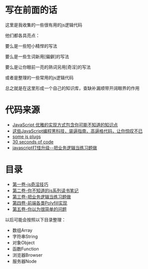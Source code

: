 # 写在前面的话

这里是我收集的一些很有用的js逻辑代码

他们都各具亮点：

要么是一些短小精悍的写法

要么是一些生词新用[偏僻]的写法

要么是让你眼前一亮的熟词另用[奇淫]的写法

或者是整理的一些常用的js逻辑代码

总之就是在这里形成一个自己的知识库，查缺补漏顺带开阔眼界的作用

# 代码来源

+ [JavaScript 优雅的实现方式包含你可能不知道的知识点](https://github.com/jawil/blog/issues/30)
+ [这些JavaScript编程黑科技，装逼指南，高逼格代码，让你惊叹不已](https://github.com/jawil/blog/issues/24)
+ [some js plugs](https://github.com/Stevenzwzhai/plugs)
+ [30 seconds of code](https://30secondsofcode.org/)
+ [javascript打怪升级--把业务逻辑当练习题做](https://segmentfault.com/a/1190000012499256)

# 目录
+ [第一卷-js奇淫技巧](./1-第一卷/README.md)
+ [第二卷-你不知道的js系列读书笔记](./2-第二卷/README.md)
+ [第三卷-把业务逻辑当练习题做](./3-第三卷/README.md)
+ [第四卷-前端各类Polyfill实现](./4-第四卷/README.md)
+ [第五卷-你以为很简单的问题](./4-第五卷/README.md)


以后可能会按照以下目录整理：
+ 数组Array
+ 字符串String
+ 对象Object
+ 函数Function
+ 浏览器Browser
+ 服务器Node




